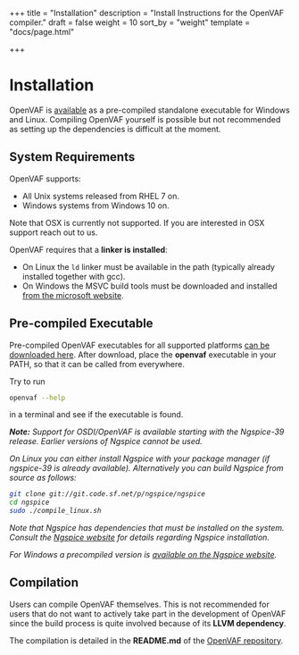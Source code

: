 +++
title = "Installation"
description = "Install Instructions for the OpenVAF compiler."
draft = false
weight = 10
sort_by = "weight"
template = "docs/page.html"

+++

# Installation

OpenVAF is [available](../../../download) as a pre-compiled standalone executable for 
Windows and Linux.
Compiling OpenVAF yourself is possible but not recommended as setting up the dependencies is difficult at the moment.

## System Requirements

OpenVAF supports:

* All Unix systems released from RHEL 7 on. 
* Windows systems from Windows 10 on. 

Note that OSX is currently not supported.
If you are interested in OSX support reach out to us.

OpenVAF requires that a **linker is installed**:
* On Linux the `ld` linker must be available in the path (typically already installed together with gcc). 
* On Windows the MSVC build tools must be downloaded and installed [from the microsoft website](https://visualstudio.microsoft.com/downloads/?q=build+tools#build-tools-for-visual-studio-2022).


## Pre-compiled Executable

Pre-compiled OpenVAF executables for all supported platforms [can be downloaded here](../../../download). 
After download, place the **openvaf** executable in your PATH, so that it can be called from everywhere. 

Try to run 

```bash
openvaf --help
``` 

in a terminal and see if the executable is found.


<div class="card">
  <div class="card-body">
   <i>
  <strong>Note:</strong> Support for OSDI/OpenVAF is available starting with the Ngspice-39 release. Earlier versions of Ngspice cannot be used.

  On Linux you can either install Ngspice with your package manager (if ngspice-39 is already available). Alternatively you can build Ngspice from source as follows:
  
  ``` bash
  git clone git://git.code.sf.net/p/ngspice/ngspice
  cd ngspice
  sudo ./compile_linux.sh
  ```
  Note that Ngspice has dependencies that must be installed on the system.
  Consult the [Ngspice website](https://ngspice.sourceforge.io/) for details regarding Ngspice installation.

  For Windows a precompiled version is [available on the Ngspice website](https://ngspice.sourceforge.io/download.html).

  </i>
  </div>
</div>

## Compilation

Users can compile OpenVAF themselves. 
This is not recommended for users that do not want to actively take part in the development of OpenVAF
since the build process is quite involved because of its **LLVM dependency**. 

The compilation is detailed in the **README.md** of the [OpenVAF repository](https://github.com/pascalkuthe/OpenVAF).

